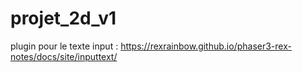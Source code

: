 # projet_2d_v1
plugin pour le texte input : https://rexrainbow.github.io/phaser3-rex-notes/docs/site/inputtext/